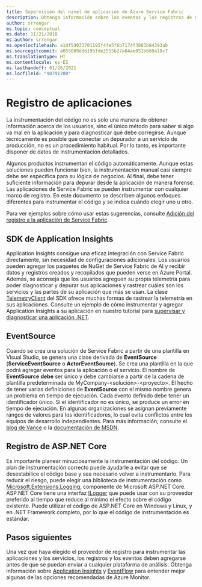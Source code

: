 ```yaml
---
title: Supervisión del nivel de aplicación de Azure Service Fabric
description: Obtenga información sobre los eventos y los registros de nivel de servicio y aplicación usados para supervisar y diagnosticar los clústeres de Azure Service Fabric.
author: srrengar
ms.topic: conceptual
ms.date: 11/21/2018
ms.author: srrengar
ms.openlocfilehash: a1df5d033701195f4fe5f6b7174f3883b84393ab
ms.sourcegitcommit: a055089dd6195fde2555b27a84ae052b668a18c7
ms.translationtype: HT
ms.contentlocale: es-ES
ms.lasthandoff: 01/26/2021
ms.locfileid: "98791280"
---
```

# <a name="application-logging"></a>Registro de aplicaciones

La instrumentación del código no es solo una manera de obtener información acerca de los usuarios, sino el único método para saber si algo va mal en la aplicación y para diagnosticar qué debe corregirse. Aunque técnicamente es posible que conectar un depurador a un servicio de producción, no es un procedimiento habitual. Por lo tanto, es importante disponer de datos de instrumentación detallados.

Algunos productos instrumentan el código automáticamente. Aunque estas soluciones pueden funcionar bien, la instrumentación manual casi siempre debe ser específica para su lógica de negocios. Al final, debe tener suficiente información para depurar desde la aplicación de manera forense. Las aplicaciones de Service Fabric se pueden instrumentar con cualquier marco de registro. En este documento se describen algunos enfoques diferentes para instrumentar el código y se indica cuándo elegir uno u otro. 

Para ver ejemplos sobre cómo usar estas sugerencias, consulte [Adición del registro a la aplicación de Service Fabric](service-fabric-how-to-diagnostics-log.md).

## <a name="application-insights-sdk"></a>SDK de Application Insights

Application Insights consigue una eficaz integración con Service Fabric directamente, sin necesidad de configuraciones adicionales. Los usuarios pueden agregar los paquetes de NuGet de Service Fabric de AI y recibir datos y registros creados y recopilados que pueden verse en Azure Portal. Además, se aconseja que los usuarios agreguen su propia telemetría para poder diagnosticar y depurar sus aplicaciones y rastrear cuáles son los servicios y las partes de su aplicación que más se usan. La clase [TelemetryClient](/dotnet/api/microsoft.applicationinsights.telemetryclient) del SDK ofrece muchas formas de rastrear la telemetría en sus aplicaciones. Consulte un ejemplo de cómo instrumentar y agregar Application Insights a su aplicación en nuestro tutorial para [supervisar y diagnosticar una aplicación .NET](service-fabric-tutorial-monitoring-aspnet.md).

## <a name="eventsource"></a>EventSource

Cuando se crea una solución de Service Fabric a partir de una plantilla en Visual Studio, se genera una clase derivada de **EventSource** (**ServiceEventSource** o **ActorEventSource**). Se crea una plantilla en la que podrá agregar eventos para la aplicación o el servicio. El nombre de **EventSource** **debe** ser único y debe cambiarse a partir de la cadena de plantilla predeterminada de MyCompany-&lt;solución&gt;-&lt;proyecto&gt;. El hecho de tener varias definiciones de **EventSource** con el mismo nombre genera un problema en tiempo de ejecución. Cada evento definido debe tener un identificador único. Si el identificador no es único, se produce un error en tiempo de ejecución. En algunas organizaciones se asignan previamente rangos de valores para los identificadores, lo cual evita conflictos entre los equipos de desarrollo independientes. Para más información, consulte el [blog de Vance](/archive/blogs/vancem/introduction-tutorial-logging-etw-events-in-c-system-diagnostics-tracing-eventsource) o la [documentación de MSDN](/previous-versions/msp-n-p/dn774985(v=pandp.20)).

## <a name="aspnet-core-logging"></a>Registro de ASP.NET Core

Es importante planear minuciosamente la instrumentación del código. Un plan de instrumentación correcto puede ayudarle a evitar que se desestabilice el código base y sea necesario volver a instrumentarlo. Para reducir el riesgo, puede elegir una biblioteca de instrumentación como [Microsoft.Extensions.Logging](https://www.nuget.org/packages/Microsoft.Extensions.Logging/), componente de Microsoft ASP.NET Core. ASP.NET Core tiene una interfaz [ILogger](/dotnet/api/microsoft.extensions.logging.ilogger) que puede usar con su proveedor preferido al tiempo que reduce al mínimo el efecto sobre el código existente. Puede utilizar el código de ASP.NET Core en Windows y Linux, y en .NET Framework completo, por lo que el código de instrumentación es estándar.

## <a name="next-steps"></a>Pasos siguientes

Una vez que haya elegido el proveedor de registro para instrumentar las aplicaciones y los servicios, los registros y los eventos deben agregarse antes de que se puedan enviar a cualquier plataforma de análisis. Obtenga información sobre [Application Insights](service-fabric-diagnostics-event-analysis-appinsights.md) y [EventFlow](service-fabric-diagnostics-event-aggregation-eventflow.md) para entender mejor algunas de las opciones recomendadas de Azure Monitor.
